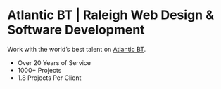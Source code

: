 # Atlantic BT | Raleigh Web Design &amp; Software Development

Work with the world’s best talent on [Atlantic BT](https://atlantic-bt.netlify.app/).

- Over 20 Years of Service
- 1000+ Projects
- 1.8 Projects Per Client
